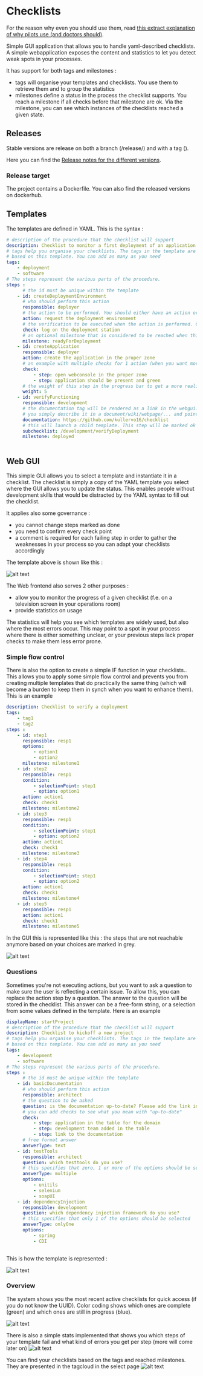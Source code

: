 # Checklists

For the reason why even you should use them, read [this extract explanation of why pilots use (and doctors should)](http://thehealthcareblog.com/blog/2007/12/29/pilots-use-checklists-doctors-dont-why-not-by-maggie-mahar/).

Simple GUI application that allows you to handle yaml-described checklists. A simple webapplication exposes the content and statistics to let you detect weak spots in your processes.

It has support for both tags and milestones :

 * tags will organise your templates and checklists. You use them to retrieve them and to group the statistics
 * milestones define a status in the process the checklist supports. You reach a milestone if all checks before that milestone are ok. Via the milestone, you can see which instances of the checklists reached a given state.

## Releases

Stable versions are release on both a branch (/release/<version>) and with a tag (<version>).

Here you can find the [Release notes for the different versions](https://github.com/kullervo16/checklist/releases).

### Release target

The project contains a Dockerfile. You can also find the released versions on dockerhub.

## Templates

The templates are defined in  YAML. This is the syntax :

```yaml
# description of the procedure that the checklist will support
description: Checklist to monitor a first deployment of an application
# tags help you organise your checklists. The tags in the template are automatically added to all checklists that are 
# based on this template. You can add as many as you need
tags:
    - deployment
    - software
# The steps represent the various parts of the procedure.
steps :    
      # the id must be unique within the template
    - id: createDeploymentEnvironment
      # who should perform this action
      responsible: deployer
      # the action to be performed. You should either have an action or a subchecklist (see further)      
      action: request the deployment environment
      # the verification to be executed when the action is performed. Can be a single item or a list (see next step for example)
      check: log on the deployment station
      # an optional milestone that is considered to be reached when this step is ok
      milestone: readyForDeployment
    - id: createApplication
      responsible: deployer
      action: create the application in the proper zone      
      # an example with multiple checks for 1 action (when you want more than 1 action, simply create new steps)
      check:
          - step: open webconsole in the proper zone
          - step: application should be present and green
      # the weight of this step in the progress bar to get a more realistic progress if you want (if not specified : default = 1)
      weight: 5
    - id: verifyFunctioning
      responsible: development
      # the documentation tag will be rendered as a link in the webgui.. You can use it when you need to give context, add a screenshot... 
      # you simply describe it in a document/wiki/webpage/... and point the user into that direction in your action
      documentation: https://github.com/kullervo16/checklist
      # this will launch a child template. This step will be marked ok when the subchecklist reaches 100%
      subchecklist: /development/verifyDeployment
      milestone: deployed
      
```

## Web GUI

This simple GUI allows you to select a template and instantiate it in a checklist. The checklist is simply a copy of the YAML template
you select where the GUI allows you to update the status. This enables people without development skills that would be distracted
by the YAML syntax to fill out the checklist.

It applies also some governance : 
 * you cannot change steps marked as done
 * you need to confirm every check point
 * a comment is required for each failing step in order to gather the weaknesses in your process so you can adapt your checklists accordingly

The template above is shown like this :

![alt text](screenshot_example.png "checklist in progress")

The Web frontend also serves 2 other purposes :
 * allow you to monitor the progress of a given checklist (f.e. on a television screen in your operations room)
 * provide statistics on usage
 
 The statistics will help you see which templates are widely used, but also where the most errors occur. This may point to
 a spot in your process where there is either something unclear, or your previous steps lack proper checks to make them less
 error prone.

### Simple flow control
There is also the option to create a simple IF function in your checklists.. This allows you to apply some simple flow control and prevents you from creating
multiple templates that do practically the same thing (which will become a burden to keep them in synch when you want to enhance them). This is an example

```yaml
description: Checklist to verify a deployment
tags:
    - tag1
    - tag2    
steps :    
    - id: step1
      responsible: resp1
      options:
          - option1
          - option2
      milestone: milestone1
    - id: step2
      responsible: resp1
      condition:
          - selectionPoint: step1
          - option: option1
      action: action1
      check: check1
      milestone: milestone2
    - id: step3
      responsible: resp1
      condition:
          - selectionPoint: step1
          - option: option2
      action: action1
      check: check1
      milestone: milestone3
    - id: step4
      responsible: resp1
      condition:
          - selectionPoint: step1
          - option: option2
      action: action1
      check: check1
      milestone: milestone4
    - id: step5
      responsible: resp1
      action: action1
      check: check1
      milestone: milestone5      
```
In the GUI this is represented like this : the steps that are not reachable anymore based on your choices are marked in grey.

![alt text](screenshot_choice.png "checklist with options")

### Questions
Sometimes you're not executing actions, but you want to ask a question to make sure the user is reflecting a certain issue. To allow this, you can replace
the action step by a question. The answer to the question will be stored in the checklist. This answer can be a free-form string, or a selection from
some values defined in the template. Here is an example

```yaml
displayName: startProject
# description of the procedure that the checklist will support
description: Checklist to kickoff a new project
# tags help you organise your checklists. The tags in the template are automatically added to all checklists that are 
# based on this template. You can add as many as you need
tags:
    - development
    - software
# The steps represent the various parts of the procedure.
steps :    
      # the id must be unique within the template
    - id: basicDocumentation
      # who should perform this action
      responsible: architect
      # the question to be asked   
      question: is the documentation up-to-date? Please add the link in the answer.
      # you can add checks to see what you mean with "up-to-date"
      check:
          - step: application in the table for the domain
          - step: development team added in the table
          - step: link to the documentation
      # free format answer
      answerType: text      
    - id: testTools
      responsible: architect
      question: which testtools do you use?     
      # this specifies that zero, 1 or more of the options should be selected
      answerType: multiple
      options:
          - unitils
          - selenium
          - soapUI      
    - id: dependencyInjection
      responsible: development
      question: which dependency injection framework do you use?
      # this specifies that only 1 of the options should be selected
      answerType: onlyOne
      options:
          - spring
          - CDI          
     
```

This is how the template is represented :

![alt text](screenshot_questions.png "a checklist with questions")

### Overview
The system shows you the most recent active checklists for quick access (if you do not know the UUID). Color coding shows which ones are complete (green) and 
which ones are still in progress (blue).

![alt text](screenshot_overview.png "the list of checklists")

There is also a simple stats implemented that shows you which steps of your template fail and what kind of errors you get per step (more will come later on)
![alt text](screenshot_stats.png "the simple template stats")

You can find your checklists based on the tags and reached milestones. They are presented in the tagcloud in the select page
![alt text](screenshot_tagcloud.png "the tagcloud page")

